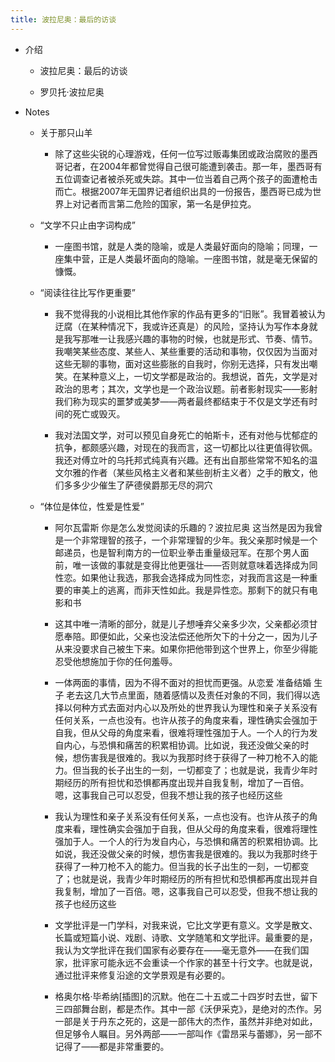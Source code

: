 ```yaml
---
title: 波拉尼奥：最后的访谈
---
```


- 介绍
	 - 波拉尼奥：最后的访谈

	 - 罗贝托·波拉尼奥

- Notes
	 - 关于那只山羊
		 - 除了这些尖锐的心理游戏，任何一位写过贩毒集团或政治腐败的墨西哥记者，在2004年都曾觉得自己很可能遭到袭击。那一年，墨西哥有五位调查记者被杀死或失踪。其中一位当着自己两个孩子的面遭枪击而亡。根据2007年无国界记者组织出具的一份报告，墨西哥已成为世界上对记者而言第二危险的国家，第一名是伊拉克。

	 - “文学不只止由字词构成”
		 - 一座图书馆，就是人类的隐喻，或是人类最好面向的隐喻；同理，一座集中营，正是人类最坏面向的隐喻。一座图书馆，就是毫无保留的慷慨。

	 - “阅读往往比写作更重要”
		 - 我不觉得我的小说相比其他作家的作品有更多的“旧账”。我冒着被认为迂腐（在某种情况下，我或许还真是）的风险，坚持认为写作本身就是我写那唯一让我感兴趣的事物的时候，也就是形式、节奏、情节。我嘲笑某些态度、某些人、某些重要的活动和事物，仅仅因为当面对这些无聊的事物，面对这些膨胀的自我时，你别无选择，只有发出嘲笑。在某种意义上，一切文学都是政治的。我想说，首先，文学是对政治的思考；其次，文学也是一个政治议题。前者影射现实——影射我们称为现实的噩梦或美梦——两者最终都结束于不仅是文学还有时间的死亡或毁灭。

		 - 我对法国文学，对可以预见自身死亡的帕斯卡，还有对他与忧郁症的抗争，都颇感兴趣，对现在的我而言，这一切都比以往更值得钦佩。我还对傅立叶的乌托邦式纯真有兴趣。还有出自那些常常不知名的温文尔雅的作者（某些风格主义者和某些剖析主义者）之手的散文，他们多多少少催生了萨德侯爵那无尽的洞穴

	 - “体位是体位，性爱是性爱”
		 - 阿尔瓦雷斯 你是怎么发觉阅读的乐趣的？波拉尼奥 这当然是因为我曾是一个非常理智的孩子，一个非常理智的少年。我父亲那时候是一个邮递员，也是智利南方的一位职业拳击重量级冠军。在那个男人面前，唯一该做的事就是变得比他更强壮——否则就意味着选择成为同性恋。如果他让我选，那我会选择成为同性恋，对我而言这是一种重要的审美上的逃离，而非天性如此。我是异性恋。那剩下的就只有电影和书

		 - 这其中唯一清晰的部分，就是儿子想唾弃父亲多少次，父亲都必须甘愿奉陪。即便如此，父亲也没法偿还他所欠下的十分之一，因为儿子从来没要求自己被生下来。如果你把他带到这个世界上，你至少得能忍受他想施加于你的任何羞辱。

		 - 一体两面的事情，因为不得不面对的担忧而更强。从恋爱 准备结婚 生子 老去这几大节点里面，随着感情以及责任对象的不同，我们得以选择以何种方式去面对内心以及所处的世界我认为理性和亲子关系没有任何关系，一点也没有。也许从孩子的角度来看，理性确实会强加于自我，但从父母的角度来看，很难将理性强加于人。一个人的行为发自内心，与恐惧和痛苦的积累相协调。比如说，我还没做父亲的时候，想伤害我是很难的。我以为我那时终于获得了一种刀枪不入的能力。但当我的长子出生的一刻，一切都变了；也就是说，我青少年时期经历的所有担忧和恐惧都再度出现并自我复制，增加了一百倍。嗯，这事我自己可以忍受，但我不想让我的孩子也经历这些

		 - 我认为理性和亲子关系没有任何关系，一点也没有。也许从孩子的角度来看，理性确实会强加于自我，但从父母的角度来看，很难将理性强加于人。一个人的行为发自内心，与恐惧和痛苦的积累相协调。比如说，我还没做父亲的时候，想伤害我是很难的。我以为我那时终于获得了一种刀枪不入的能力。但当我的长子出生的一刻，一切都变了；也就是说，我青少年时期经历的所有担忧和恐惧都再度出现并自我复制，增加了一百倍。嗯，这事我自己可以忍受，但我不想让我的孩子也经历这些

		 - 文学批评是一门学科，对我来说，它比文学更有意义。文学是散文、长篇或短篇小说、戏剧、诗歌、文学随笔和文学批评。最重要的是，我认为文学批评在我们国家有必要存在——毫无意外——在我们国家，批评家可能永远不会重读一个作家的甚至十行文字。也就是说，通过批评来修复沿途的文学景观是有必要的。

		 - 格奥尔格·毕希纳[插图]的沉默。他在二十五或二十四岁时去世，留下三四部舞台剧，都是杰作。其中一部《沃伊采克》，是绝对的杰作。另一部是关于丹东之死的，这是一部伟大的杰作，虽然并非绝对如此，但足够令人瞩目。另外两部——一部叫作《雷昂采与蕾娜》，另一部不记得了——都是非常重要的。

